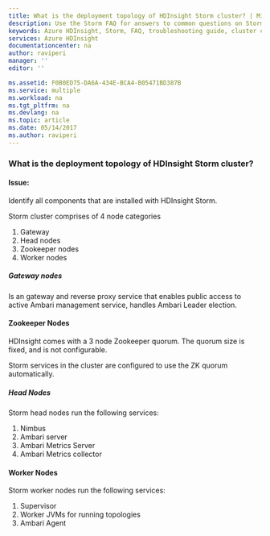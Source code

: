 ```yaml
---
title: What is the deployment topology of HDInsight Storm cluster? | Microsoft Docs
description: Use the Storm FAQ for answers to common questions on Storm on Azure HDInsight platform.
keywords: Azure HDInsight, Storm, FAQ, troubleshooting guide, cluster components
services: Azure HDInsight
documentationcenter: na
author: raviperi
manager: ''
editor: ''

ms.assetid: F0B0ED75-DA6A-434E-BCA4-B05471BD387B
ms.service: multiple
ms.workload: na
ms.tgt_pltfrm: na
ms.devlang: na
ms.topic: article
ms.date: 05/14/2017
ms.author: raviperi
---
```

### What is the deployment topology of HDInsight Storm cluster?

#### Issue:

Identify all components that are installed with HDInsight Storm.

Storm cluster comprises of 4 node categories
1) Gateway
2) Head nodes
3) Zookeeper nodes
4) Worker nodes

##### Gateway nodes
Is an gateway and reverse proxy service that enables public access to active Ambari management service, handles Ambari Leader election.

#### Zookeeper Nodes
HDInsight comes with a 3 node Zookeeper quorum.
The quorum size is fixed, and is not configurable.

Storm services in the cluster are configured to use the ZK quorum automatically.

##### Head Nodes
Storm head nodes run the following services:
1) Nimbus
2) Ambari server
3) Ambari Metrics Server
4) Ambari Metrics collector

#### Worker Nodes
Storm worker nodes run the following services:
1) Supervisor
2) Worker JVMs for running topologies
3) Ambari Agent
